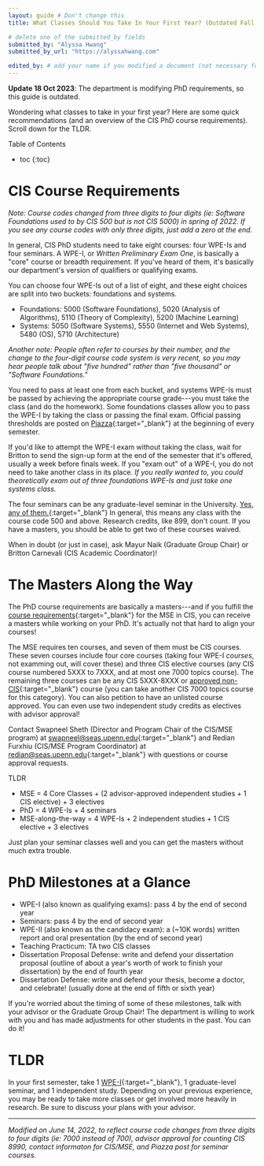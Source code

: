 ```yaml
---
layout: guide # Don't change this
title: What Classes Should You Take In Your First Year? (Outdated Fall 2023) # change this

# delete one of the submitted_by fields
submitted_by: "Alyssa Hwang"
submitted_by_url: "https://alyssahwang.com"

edited_by: # add your name if you modified a document (not necessary for new guides)
---
```

**Update 18 Oct 2023**: The department is modifying PhD requirements, so this guide is outdated.

Wondering what classes to take in your first year? Here are some quick recommendations 
(and an overview of the CIS PhD course requirements). Scroll down for the TLDR.

Table of Contents
- toc
{:toc}

# CIS Course Requirements
*Note: Course codes changed from three digits to four digits (ie: Software Foundations used to by CIS 500 but is not CIS 5000) in spring of 2022. If you see any course codes with only three digits, just add a zero at the end.*

In general, CIS PhD students need to take eight courses: four WPE-Is and four seminars. A WPE-I, or *Written Preliminary Exam One*, is basically a "core" course or breadth requirement. If you've heard of them, it's basically our department's version of qualifiers or qualifying exams.

You can choose four WPE-Is out of a list of eight, and these eight choices are split into two buckets: foundations and systems.

- Foundations: 5000 (Software Foundations), 5020 (Analysis of Algorithms), 5110 (Theory of Complexity), 5200 (Machine Learning)
- Systems: 5050 (Software Systems), 5550 (Internet and Web Systems), 5480 (OS), 5710 (Architecture)

*Another note: People often refer to courses by their number, and the change to the four-digit course code system is very recent, so you may hear people talk about "five hundred" rather than "five thousand" or "Software Foundations."*

You need to pass at least one from each bucket, and systems WPE-Is must be passed by achieving the appropriate course grade---you must take the class (and do the homework). Some foundations classes allow you to pass the WPE-I by taking the class or passing the final exam. Official passing thresholds are posted on [Piazza](https://piazza.com/class/jzjxhmkdn7o549){:target="_blank"} at the beginning of every semester.

If you'd like to attempt the WPE-I exam without taking the class, wait for Britton to send the sign-up form at the end of the semester that it's offered, usually a week before finals week. If you "exam out" of a WPE-I, you do not need to take another class in its place. *If you really wanted to, you could theoretically exam out of three foundations WPE-Is and just take one systems class.*

The four seminars can be any graduate-level seminar in the University. [Yes, any of them.](https://piazza.com/class/jzjxhmkdn7o549?cid=146_f1){:target="_blank"} In general, this means any class with the course code 500 and above. Research credits, like 899, don't count. If you have a masters, you should be able to get two of these courses waived.

When in doubt (or just in case), ask Mayur Naik (Graduate Group Chair) or Britton Carnevali (CIS Academic Coordinator)!

# The Masters Along the Way
The PhD course requirements are basically a masters---and if you fulfill the [course requirements](https://www.cis.upenn.edu/graduate/program-offerings/mse-in-cis/requirements/){:target="_blank"} for the MSE in CIS, you can receive a masters while working on your PhD. It's actually not that hard to align your courses!

The MSE requires ten courses, and seven of them must be CIS courses. These seven courses include four core courses (taking four WPE-I *courses*, not examming out, will cover these) and three CIS elective courses (any CIS course numbered 5XXX to 7XXX, and at most one 7000 topics course). The remaining three courses can be any CIS 5XXX-8XXX or [approved non-CIS](https://www.cis.upenn.edu/graduate/advising/handbook/approved-non-cis-electives/){:target="_blank"} course (you can take another CIS 7000 topics course for this category). You can also petition to have an unlisted course approved. You can even use two independent study credits as electives with advisor approval!

Contact Swapneel Sheth (Director and Program Chair of the CIS/MSE program) at [swapneel@seas.upenn.edu](mailto:swapneel@seas.upenn.edu){:target="_blank"} and Redian Furxhiu (CIS/MSE Program Coordinator) at [redian@seas.upenn.edu](mailto:redian@seas.upenn.edu){:target="_blank"} with questions or course approval requests.

TLDR
- MSE = 4 Core Classes + (2 advisor-approved independent studies + 1 CIS elective) + 3 electives
- PhD = 4 WPE-Is + 4 seminars
- MSE-along-the-way = 4 WPE-Is + 2 independent studies + 1 CIS elective + 3 electives

Just plan your seminar classes well and you can get the masters without much extra trouble.

# PhD Milestones at a Glance
- WPE-I (also known as qualifying exams): pass 4 by the end of second year
- Seminars: pass 4 by the end of second year
- WPE-II (also known as the candidacy exam): a (~10K words) written report and oral presentation (by the end of second year)
- Teaching Practicum: TA two CIS classes
- Dissertation Proposal Defense: write and defend your dissertation proposal (outline of about a year's worth of work to finish your dissertation) by the end of fourth year
- Dissertation Defense: write and defend your thesis, become a doctor, and celebrate! (usually done at the end of fifth or sixth year)

If you're worried about the timing of some of these milestones, talk with your advisor or the Graduate Group Chair! The department is willing to work with you and has made adjustments for other students in the past. You can do it!

# TLDR
In your first semester, take 1 [WPE-I](https://www.cis.upenn.edu/graduate/program-offerings/doctoral-program/wpe-i/regulations/){:target="_blank"}, 1 graduate-level seminar, and 1 independent study. Depending on your previous experience, you may be ready to take more classes or get involved more heavily in research. Be sure to discuss your plans with your advisor.

---

*Modified on June 14, 2022, to reflect course code changes from three digits to four digits (ie: 7000 instead of 700), advisor approval for counting CIS 8990, contact informaton for CIS/MSE, and Piazza post for seminar courses.*